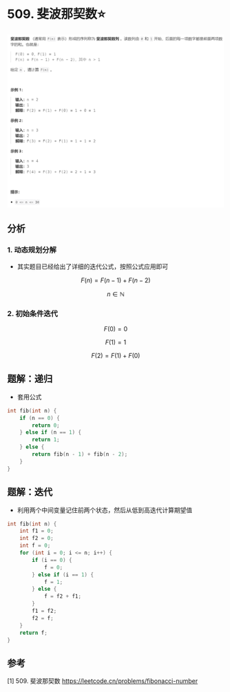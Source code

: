 # 509. 斐波那契数⭐

![](../../../_static/leetcode/lc509_01.png)

## 分析

### 1. 动态规划分解
* 其实题目已经给出了详细的迭代公式，按照公式应用即可

$$
F(n) = F(n-1) + F(n-2)
$$

$$
n \in \mathbb{N}
$$

### 2. 初始条件迭代
$$
F(0) = 0
$$

$$
F(1) = 1
$$

$$
F(2) = F(1) + F(0)
$$

## 题解：递归
* 套用公式
```cpp
int fib(int n) {
    if (n == 0) {
        return 0;
    } else if (n == 1) {
        return 1;
    } else {
        return fib(n - 1) + fib(n - 2);
    }
}
```

## 题解：迭代
* 利用两个中间变量记住前两个状态，然后从低到高迭代计算期望值
```cpp
int fib(int n) {
    int f1 = 0;
    int f2 = 0;
    int f = 0;
    for (int i = 0; i <= n; i++) {
        if (i == 0) {
            f = 0;
        } else if (i == 1) {
            f = 1;
        } else {
            f = f2 + f1;
        }
        f1 = f2;
        f2 = f;
    }
    return f;
}
```

## 参考
[1] 509. 斐波那契数 https://leetcode.cn/problems/fibonacci-number